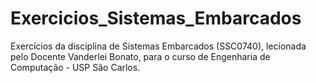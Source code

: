 # Exercicios_Sistemas_Embarcados

Exercícios da disciplina de Sistemas Embarcados (SSC0740), lecionada pelo Docente Vanderlei Bonato, para o curso de Engenharia de Computação - USP São Carlos.
